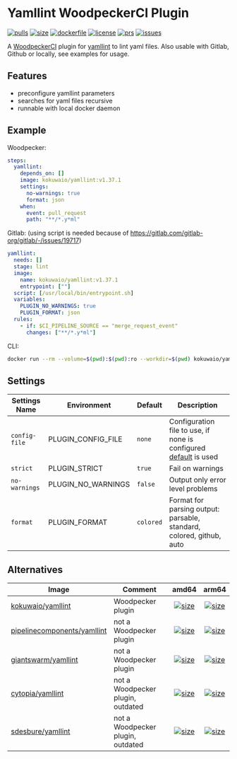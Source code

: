 # Yamllint WoodpeckerCI Plugin

[![pulls](https://img.shields.io/docker/pulls/kokuwaio/yamllint)](https://hub.docker.com/r/kokuwaio/yamllint)
[![size](https://img.shields.io/docker/image-size/kokuwaio/yamllint)](https://hub.docker.com/r/kokuwaio/yamllint)
[![dockerfile](https://img.shields.io/badge/source-Dockerfile%20-blue)](https://git.kokuwa.io/woodpecker/yamllint/src/branch/main/Dockerfile)
[![license](https://img.shields.io/badge/License-EUPL%201.2-blue)](https://git.kokuwa.io/woodpecker/yamllint/src/branch/main/LICENSE)
[![prs](https://img.shields.io/gitea/pull-requests/open/woodpecker/yamllint?gitea_url=https%3A%2F%2Fgit.kokuwa.io)](https://git.kokuwa.io/woodpecker/yamllint/pulls)
[![issues](https://img.shields.io/gitea/issues/open/woodpecker/yamllint?gitea_url=https%3A%2F%2Fgit.kokuwa.io)](https://git.kokuwa.io/woodpecker/yamllint/issues)

A [WoodpeckerCI](https://woodpecker-ci.org) plugin for [yamllint](https://github.com/adrienverge/yamllint) to lint yaml files.
Also usable with Gitlab, Github or locally, see examples for usage.

## Features

- preconfigure yamllint parameters
- searches for yaml files recursive
- runnable with local docker daemon

## Example

Woodpecker:

```yaml
steps:
  yamllint:
    depends_on: []
    image: kokuwaio/yamllint:v1.37.1
    settings:
      no-warnings: true
      format: json
    when:
      event: pull_request
      path: "**/*.y*ml"
```

Gitlab: (using script is needed because of <https://gitlab.com/gitlab-org/gitlab/-/issues/19717>)

```yaml
yamllint:
  needs: []
  stage: lint
  image:
    name: kokuwaio/yamllint:v1.37.1
    entrypoint: [""]
  script: [/usr/local/bin/entrypoint.sh]
  variables:
    PLUGIN_NO_WARNINGS: true
    PLUGIN_FORMAT: json
  rules:
    - if: $CI_PIPELINE_SOURCE == "merge_request_event"
      changes: ["**/*.y*ml"]
```

CLI:

```bash
docker run --rm --volume=$(pwd):$(pwd):ro --workdir=$(pwd) kokuwaio/yamllint --no-warnings --format=json
```

## Settings

| Settings Name | Environment        | Default   | Description                                                          |
| --------------| ------------------ | --------- | -------------------------------------------------------------------- |
| `config-file` | PLUGIN_CONFIG_FILE | `none`    | Configuration file to use, if none is configured [default](https://yamllint.readthedocs.io/en/stable/configuration.html) is used |
| `strict`      | PLUGIN_STRICT      | `true`    | Fail on warnings                                                     |
| `no-warnings` | PLUGIN_NO_WARNINGS | `false`   | Output only error level problems                                     |
| `format`      | PLUGIN_FORMAT      | `colored` | Format for parsing output: parsable, standard, colored, github, auto |

## Alternatives

| Image                                                                               | Comment                           | amd64 | arm64 |
| ----------------------------------------------------------------------------------- | --------------------------------- |:-----:|:-----:|
| [kokuwaio/yamllint](https://hub.docker.com/r/kokuwaio/yamllint)                     | Woodpecker plugin                 | [![size](https://img.shields.io/docker/image-size/kokuwaio/yamllint?arch=amd64&label=)](https://hub.docker.com/r/kokuwaio/yamllint) | [![size](https://img.shields.io/docker/image-size/kokuwaio/yamllint?arch=arm64&label=)](https://hub.docker.com/r/kokuwaio/yamllint) |
| [pipelinecomponents/yamllint](https://hub.docker.com/r/pipelinecomponents/yamllint) | not a Woodpecker plugin           | [![size](https://img.shields.io/docker/image-size/pipelinecomponents/yamllint?arch=amd64&label=)](https://hub.docker.com/r/pipelinecomponents/yamllint) | [![size](https://img.shields.io/docker/image-size/pipelinecomponents/yamllint?arch=arm64&label=)](https://hub.docker.com/r/pipelinecomponents/yamllint) |
| [giantswarm/yamllint](https://hub.docker.com/r/giantswarm/yamllint)                 | not a Woodpecker plugin           | [![size](https://img.shields.io/docker/image-size/giantswarm/yamllint?arch=amd64&label=)](https://hub.docker.com/r/giantswarm/yamllint) | [![size](https://img.shields.io/docker/image-size/giantswarm/yamllint?arch=arm64&label=)](https://hub.docker.com/r/giantswarm/yamllint) |
| [cytopia/yamllint](https://hub.docker.com/r/sdesbure/yamllint)                      | not a Woodpecker plugin, outdated | [![size](https://img.shields.io/docker/image-size/cytopia/yamllint?arch=amd64&label=)](https://hub.docker.com/r/cytopia/yamllint) | [![size](https://img.shields.io/docker/image-size/cytopia/yamllint?arch=arm64&label=)](https://hub.docker.com/r/cytopia/yamllint) |
| [sdesbure/yamllint](https://hub.docker.com/r/sdesbure/yamllint)                     | not a Woodpecker plugin, outdated | [![size](https://img.shields.io/docker/image-size/sdesbure/yamllint?arch=amd64&label=)](https://hub.docker.com/r/sdesbure/yamllint) | [![size](https://img.shields.io/docker/image-size/sdesbure/yamllint?arch=arm64&label=)](https://hub.docker.com/r/sdesbure/yamllint) |
